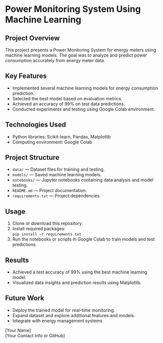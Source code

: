 # Power Monitoring System Using Machine Learning

## Project Overview
This project presents a Power Monitoring System for energy meters using machine learning models. The goal was to analyze and predict power consumption accurately from energy meter data.

## Key Features
- Implemented several machine learning models for energy consumption prediction.
- Selected the best model based on evaluation metrics.
- Achieved an accuracy of 99% on test data predictions.
- Conducted experiments and testing using Google Colab environment.

## Technologies Used
- Python libraries: Scikit-learn, Pandas, Matplotlib
- Computing environment: Google Colab

## Project Structure
- `data/` — Dataset files for training and testing.
- `models/` — Saved machine learning models.
- `notebooks/` — Jupyter notebooks containing data analysis and model testing.
- `README.md` — Project documentation.
- `requirements.txt` — Project dependencies.

## Usage
1. Clone or download this repository.
2. Install required packages:  
   `pip install -r requirements.txt`
3. Run the notebooks or scripts in Google Colab to train models and test predictions.

## Results
- Achieved a test accuracy of 99% using the best machine learning model.
- Visualized data insights and prediction results using Matplotlib.

## Future Work
- Deploy the trained model for real-time monitoring.
- Expand dataset and explore additional features and models.
- Integrate with energy management systems.


[Your Name]  
[Your Contact Info or GitHub]
